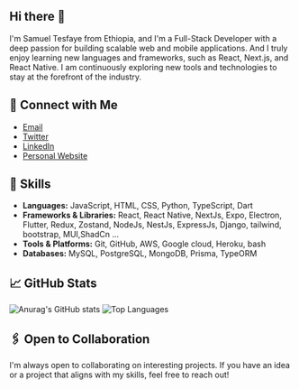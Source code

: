 ## Hi there 👋 

I'm Samuel Tesfaye from Ethiopia, and I'm a Full-Stack Developer with a deep passion for building scalable web and mobile applications. And I truly enjoy learning new languages and frameworks, such as React, Next.js, and React Native. I am continuously exploring new tools and technologies to stay at the forefront of the industry.

## 🔗 Connect with Me

- [Email](mailto:tesamuel130@gmail.com)
- [Twitter](https://twitter.com/tesamuel130)
- [LinkedIn](https://www.linkedin.com/in/samuel-tesfaye-487286326?utm_source=share&utm_campaign=share_via&utm_content=profile&utm_medium=android_app)
- [Personal Website](https://tesamuel130.github.io/tesamuel-blog/)

  
## 🚀 Skills

- **Languages:** JavaScript, HTML, CSS, Python, TypeScript, Dart
- **Frameworks & Libraries:** React, React Native, NextJs, Expo, Electron, Flutter, Redux, Zostand, NodeJs, NestJs, ExpressJs, Django, tailwind, bootstrap, MUI,ShadCn ... 
- **Tools & Platforms:** Git, GitHub, AWS, Google cloud, Heroku, bash
- **Databases:** MySQL, PostgreSQL, MongoDB, Prisma, TypeORM



<!--
**tesamuel130/tesamuel130** is a ✨ _special_ ✨ repository because its `README.md` (this file) appears on your GitHub profile.

Here are some ideas to get you started:

- 🔭 I’m currently working on secreate project
- 🌱 I’m currently learning 
- 👯 I’m looking to collaborate on sys
- 🤔 I’m looking for help with ...
- 💬 Ask me about ...
- 📫 How to reach me: ...
- 😄 Pronouns: ...
- ⚡ Fun fact: ...
-->

## 📈 GitHub Stats

![Anurag's GitHub stats](https://github-readme-stats.vercel.app/api?username=tesamuel130&show_icons=true&theme=dark)
![Top Languages](https://github-readme-stats.vercel.app/api/top-langs/?username=tesamuel130&layout=compact&theme=dark)


## 🖇️ Open to Collaboration

I'm always open to collaborating on interesting projects. If you have an idea or a project that aligns with my skills, feel free to reach out!

